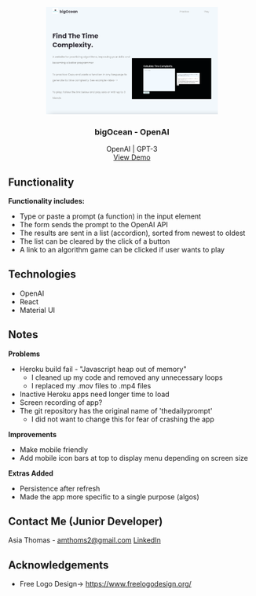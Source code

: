 <!-- PROJECT LOGO -->
<p align="center">
    <img src="src/media/website.png" alt="HomePage" width="350" />

  <h3 align="center">bigOcean - OpenAI</h3>

  <p align="center">
    OpenAI | GPT-3
    <br />
    <a href="https://big0cean.herokuapp.com/">View Demo</a>
  </p>
</p>

## Functionality

<strong>Functionality includes:</strong>
* Type or paste a prompt (a function) in the input element
* The form sends the prompt to the OpenAI API
* The results are sent in a list (accordion), sorted from newest to oldest
* The list can be cleared by the click of a button
* A link to an algorithm game can be clicked if user wants to play


## Technologies
* OpenAI
* React
* Material UI

## Notes
<strong>Problems</strong>
* Heroku build fail - "Javascript heap out of memory"
  - I cleaned up my code and removed any unnecessary loops
  - I replaced my .mov files to .mp4 files
* Inactive Heroku apps need longer time to load
* Screen recording of app?
* The git repository has the original name of 'thedailyprompt'
  - I did not want to change this for fear of crashing the app

<strong>Improvements</strong>
* Make mobile friendly
* Add mobile icon bars at top to display menu depending on screen size

<strong>Extras Added</strong>
* Persistence after refresh
* Made the app more specific to a single purpose (algos)

## Contact Me (Junior Developer)

Asia Thomas - amthoms2@gmail.com
<a href="https://www.linkedin.com/in/amthoms2/">LinkedIn</a>

<!-- ACKNOWLEDGEMENTS -->
## Acknowledgements
* Free Logo Design-> https://www.freelogodesign.org/

